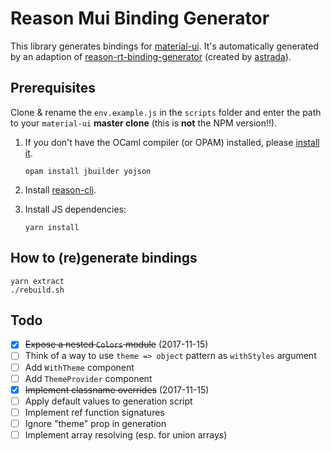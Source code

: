 # Reason Mui Binding Generator

This library generates bindings for
[material-ui](https://material-ui-1dab0.firebaseapp.com/). It's automatically generated by an adaption of  [reason-rt-binding-generator](https://github.com/astrada/reason-rt-binding-generator) (created by [astrada](https://github.com/astrada)).

## Prerequisites

Clone & rename the `env.example.js` in the `scripts` folder and enter the path to your `material-ui` **master clone** (this is **not** the NPM version!!).

1. If you don't have the OCaml compiler (or OPAM) installed, please [install
   it](http://opam.ocaml.org/doc/Install.html).

       opam install jbuilder yojson

2. Install
   [reason-cli](https://reasonml.github.io/guide/editor-tools/global-installation#recommended-through-npmyarn).

3. Install JS dependencies:

       yarn install

## How to (re)generate bindings
    yarn extract
    ./rebuild.sh
    
## Todo

- [x] ~~Expose a nested `Colors` module~~ (2017-11-15)
- [ ] Think of a way to use `theme => object` pattern as `withStyles` argument
- [ ] Add `WithTheme` component
- [ ] Add `ThemeProvider` component
- [x] ~~Implement classname overrides~~ (2017-11-15)
- [ ] Apply default values to generation script
- [ ] Implement ref function signatures
- [ ] Ignore "theme" prop in generation
- [ ] Implement array resolving (esp. for union arrays)